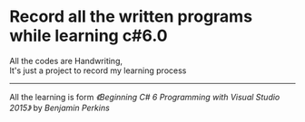 # Record all the written programs while  learning c#6.0

All the codes are Handwriting,  
It's just a project to record my learning process
********
All the learning is form _《Beginning C# 6 Programming with Visual Studio 2015》_ by _Benjamin Perkins_  
